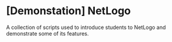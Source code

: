 # [Demonstation] NetLogo

A collection of scripts used to introduce students to NetLogo and demonstrate some of its features.
